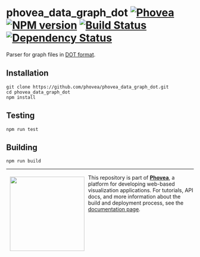 phovea_data_graph_dot [![Phovea][phovea-image]][phovea-url] [![NPM version][npm-image]][npm-url] [![Build Status][travis-image]][travis-url] [![Dependency Status][daviddm-image]][daviddm-url]
=====================

Parser for graph files in [DOT format](https://en.wikipedia.org/wiki/DOT_(graph_description_language)).

Installation
------------

```
git clone https://github.com/phovea/phovea_data_graph_dot.git
cd phovea_data_graph_dot
npm install
```

Testing
-------

```
npm run test
```

Building
--------

```
npm run build
```



***

<a href="https://caleydo.org"><img src="http://caleydo.org/assets/images/logos/caleydo.svg" align="left" width="200px" hspace="10" vspace="6"></a>
This repository is part of **[Phovea](http://phovea.caleydo.org/)**, a platform for developing web-based visualization applications. For tutorials, API docs, and more information about the build and deployment process, see the [documentation page](http://caleydo.org/documentation/).


[phovea-image]: https://img.shields.io/badge/Phovea-Server%20Plugin-10ACDF.svg
[phovea-url]: https://phovea.caleydo.org
[npm-image]: https://badge.fury.io/js/phovea_data_graph_dot.svg
[npm-url]: https://npmjs.org/package/phovea_data_graph_dot
[travis-image]: https://travis-ci.org/phovea/phovea_data_graph_dot.svg?branch=master
[travis-url]: https://travis-ci.org/phovea/phovea_data_graph_dot
[daviddm-image]: https://david-dm.org/phovea/phovea_data_graph_dot.svg?theme=shields.io
[daviddm-url]: https://david-dm.org/phovea/phovea_data_graph_dot

